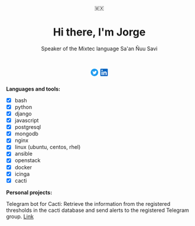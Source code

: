 <p align="center">🇲🇽</p>
<h1 align="center">Hi there, I'm Jorge</h1>
<p align="center">Speaker of the Mixtec language Sa'an Ñuu Savi</p>
<h1 align="center">
<a href="https://twitter.com/jorgr__"><img src="./assets/twitter-icons-circle-blue.png" width="20" alt="twitter-logo"></a>
<a href="https://www.linkedin.com/in/jorggr"><img src="./assets/Iinkedin.png" width="20" alt="twitter-logo"></a>
</h1>

**Languages and tools:**

- [x] bash
- [x] python
- [x] django
- [x] javascript
- [x] postgresql
- [x] mongodb
- [x] nginx
- [x] linux (ubuntu, centos, rhel)
- [x] ansible
- [x] openstack
- [x] docker
- [x] icinga
- [x] cacti

**Personal projects:**

Telegram bot for Cacti: Retrieve the information from the registered thresholds in the cacti database and send alerts to the registered Telegram group.
[Link](https://github.com/jorggr/telegram-cacti)
